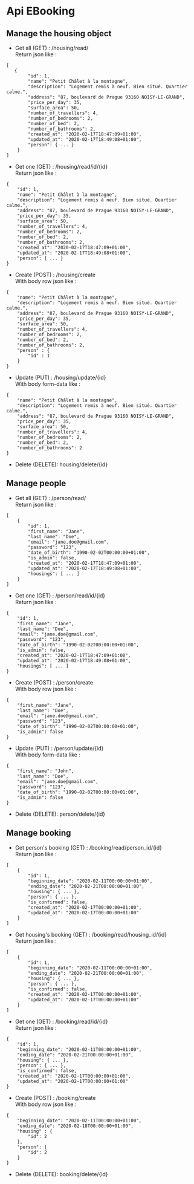 # Api EBooking  

## Manage the housing object  
* Get all (GET) : /housing/read/  
Return json like :  
```
[  
   {  
        "id": 1,  
        "name": "Petit Châlet à la montagne",  
        "description": "Logement remis à neuf. Bien situé. Quartier calme.",  
        "address": "87, boulevard de Prague 93160 NOISY-LE-GRAND",  
        "price_per_day": 35,  
        "surface_area": 50,  
        "number_of_travellers": 4,  
        "number_of_bedrooms": 2,  
        "number_of_bed": 2,  
        "number_of_bathrooms": 2,
        "created_at": "2020-02-17T18:47:09+01:00",
        "updated_at": "2020-02-17T18:49:08+01:00",
        "person": { ... }  
    }  
]  
```

* Get one (GET) : /housing/read/id/{id}  
Return json like :  
```
{  
    "id": 1,  
    "name": "Petit Châlet à la montagne",  
    "description": "Logement remis à neuf. Bien situé. Quartier calme.",  
    "address": "87, boulevard de Prague 93160 NOISY-LE-GRAND",  
    "price_per_day": 35,  
    "surface_area": 50,  
    "number_of_travellers": 4,  
    "number_of_bedrooms": 2,  
    "number_of_bed": 2,  
    "number_of_bathrooms": 2,
    "created_at": "2020-02-17T18:47:09+01:00",
    "updated_at": "2020-02-17T18:49:08+01:00",
    "person": { ... }  
} 
```

* Create (POST) : /housing/create  
With body row json like :  
```
{  
    "name": "Petit Châlet à la montagne",  
    "description": "Logement remis à neuf. Bien situé. Quartier calme.",  
    "address": "87, boulevard de Prague 93160 NOISY-LE-GRAND",  
    "price_per_day": 35,  
    "surface_area": 50,  
    "number_of_travellers": 4,  
    "number_of_bedrooms": 2,  
    "number_of_bed": 2,  
    "number_of_bathrooms": 2,
    "person" : {
    	"id" : 1
    }
}   
```

* Update (PUT) : /housing/update/{id}  
With body form-data like : 
```
{  
    "name": "Petit Châlet à la montagne",  
    "description": "Logement remis à neuf. Bien situé. Quartier calme.",  
    "address": "87, boulevard de Prague 93160 NOISY-LE-GRAND",  
    "price_per_day": 35,  
    "surface_area": 50,  
    "number_of_travellers": 4,  
    "number_of_bedrooms": 2,  
    "number_of_bed": 2,  
    "number_of_bathrooms": 2
}  
```

* Delete (DELETE): housing/delete/{id}


## Manage people  
* Get all (GET) : /person/read/  
Return json like :  
```
[
    {
        "id": 1,
        "first_name": "Jane",
        "last_name": "Doe",
        "email": "jane.doe@gmail.com",
        "password": "123",
        "date_of_birth": "1990-02-02T00:00:00+01:00",
        "is_admin": false,
        "created_at": "2020-02-17T18:47:09+01:00",
        "updated_at": "2020-02-17T18:49:08+01:00",
        "housings": [ ... ]
    }
]
```

* Get one (GET) : /person/read/id/{id}  
Return json like :  
```
{
    "id": 1,
    "first_name": "Jane",
    "last_name": "Doe",
    "email": "jane.doe@gmail.com",
    "password": "123",
    "date_of_birth": "1990-02-02T00:00:00+01:00",
    "is_admin": false,
    "created_at": "2020-02-17T18:47:09+01:00",
    "updated_at": "2020-02-17T18:49:08+01:00",
    "housings": [ ... ]
} 
```

* Create (POST) : /person/create  
With body row json like :  
```
{
    "first_name": "Jane",
    "last_name": "Doe",
    "email": "jane.doe@gmail.com",
    "password": "123",
    "date_of_birth": "1990-02-02T00:00:00+01:00",
    "is_admin": false
}   
```

* Update (PUT) : /person/update/{id}  
With body form-data like : 
```
{
    "first_name": "John",
    "last_name": "Doe",
    "email": "jane.doe@gmail.com",
    "password": "123",
    "date_of_birth": "1990-02-02T00:00:00+01:00",
    "is_admin": false
}  
```

* Delete (DELETE): person/delete/{id}


## Manage booking  
* Get person's booking (GET) : /booking/read/person_id/{id}  
Return json like :  
```
[
    {
        "id": 1,
        "beginning_date": "2020-02-11T00:00:00+01:00",
        "ending_date": "2020-02-21T00:00:00+01:00",
        "housing": { ... },
        "person": { ... },
        "is_confirmed": false,
        "created_at": "2020-02-17T00:00:00+01:00",
        "updated_at": "2020-02-17T00:00:00+01:00"
    }
]
```

* Get housing's booking (GET) : /booking/read/housing_id/{id}  
Return json like :  
```
[
    {
        "id": 1,
        "beginning_date": "2020-02-11T00:00:00+01:00",
        "ending_date": "2020-02-21T00:00:00+01:00",
        "housing": { ... },
        "person": { ... },
        "is_confirmed": false,
        "created_at": "2020-02-17T00:00:00+01:00",
        "updated_at": "2020-02-17T00:00:00+01:00"
    }
]
```

* Get one (GET) : /booking/read/id/{id}  
Return json like :  
```
{
    "id": 1,
    "beginning_date": "2020-02-11T00:00:00+01:00",
    "ending_date": "2020-02-21T00:00:00+01:00",
    "housing": { ... },
    "person": { ... },
    "is_confirmed": false,
    "created_at": "2020-02-17T00:00:00+01:00",
    "updated_at": "2020-02-17T00:00:00+01:00"
}
```

* Create (POST) : /booking/create  
With body row json like :  
```
{  
    "beginning_date": "2020-02-11T00:00:00+01:00",
    "ending_date": "2020-02-18T00:00:00+01:00",
    "housing" : {
    	"id": 2
    },
    "person": {
    	"id": 2
    }
}   
```

* Delete (DELETE): booking/delete/{id}